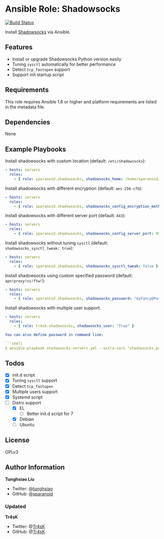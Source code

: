 # Ansible Role: Shadowsocks

[![Build Status](https://travis-ci.org/sparanoid/ansible-shadowsocks.svg)](https://travis-ci.org/sparanoid/ansible-shadowsocks)

Install [Shadowsocks](https://github.com/shadowsocks) via Ansible.

## Features

- Install or upgrade Shadowsocks Python version easily
- Tuning `sysctl` automatically for better performance
- Detect `tcp_fastopen` support
- Support init startup script

## Requirements

This role requires Ansible 1.6 or higher and platform requirements are listed in the metadata file.

## Dependencies

None

## Example Playbooks

Install shadowsocks with custom location (default: `/etc/shadowsocks`):

```yaml
- hosts: servers
  roles:
    - { role: sparanoid.shadowsocks, shadowsocks_home: /home/sparanoid/shadowsocks }
```

Install shadowsocks with different encryption (default: `aes-256-cfb`):

```yaml
- hosts: servers
  roles:
    - { role: sparanoid.shadowsocks, shadowsocks_config_encryption_method: salsa20 }
```

Install shadowsocks with different server port (default: `443`):

```yaml
- hosts: servers
  roles:
    - { role: sparanoid.shadowsocks, shadowsocks_config_server_port: 9999 }
```

Install shadowsocks without tuning `sysctl` (default: `shadowsocks_sysctl_tweak: true`):

```yaml
- hosts: servers
  roles:
    - { role: sparanoid.shadowsocks, shadowsocks_sysctl_tweak: false }
```

Install shadowsocks using custom specified password (default: `apn!proxy!ss!ftw!`):

```yaml
- hosts: servers
  roles:
    - { role: sparanoid.shadowsocks, shadowsocks_password: "myFancy@Passwd!" }
```

Install shadowsocks with multiple user support:

```yaml
- hosts: servers
  roles:
    - { role: tr4sk.shadowsocks, shadowsocks_user: "True" }

You can also define password in command line:

```shell
$ ansible-playbook shadowsocks-servers.yml --extra-vars "shadowsocks_password=myFancy@Passwd!"
```

## Todos

- [x] init.d script
- [x] Tuning `sysctl` support
- [x] Detect `tcp_fastopen`
- [x] Multiple users support
- [x] Systemd script
- [ ] Distro support
  - [x] EL
    - [ ] Better init.d script for 7
  - [x] Debian
  - [ ] Ubuntu

## License

GPLv3

## Author Information

**Tunghsiao Liu**

- Twitter: @[tunghsiao](http://twitter.com/tunghsiao)
- GitHub: @[sparanoid](http://github.com/sparanoid)

### Updated
**Tr4sK**

- Twitter: @[Tr4sK](http://twitter.com/tr4sk)
- GitHub: @[Tr4sK](http://github.com/tr4sk)
